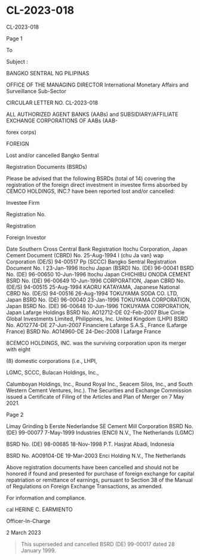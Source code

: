 # CL-2023-018

CL-2023-018

Page 1

To

Subject :

BANGKO SENTRAL NG PILIPINAS

OFFICE OF THE MANAGING DIRECTOR International Monetary Affairs and Surveillance Sub-Sector

CIRCULAR LETTER NO. CL-2023-018

ALL AUTHORIZED AGENT BANKS (AABs) and SUBSIDIARY/AFFILIATE EXCHANGE CORPORATIONS OF AABs (AAB-

forex corps)

FOREIGN

Lost and/or cancelled Bangko Sentral

Registration Documents (BSRDs)

Please be advised that the following BSRDs (total of 14) covering the registration of the foreign direct investment in investee firms absorbed by CEMCO HOLDINGS, INC.? have been reported lost and/or cancelled:

Investee Firm

Registration No.

Registration

Foreign Investor

Date Southern Cross Central Bank Registration Itochu Corporation, Japan Cement Document (CBRD) No. 25-Aug-1994 I (chu Ja van} wap Corporation (DE/S) 94-00517 Pp (SCCC) Bangko Sentral Registration Document No. I 23-Jan-1996 Itochu Japan (BSRD) No. (DE) 96-00041 BSRD No. (DE) 96-00650 10-Jun-1996 Itochu Japan CHICHIBU ONODA CEMENT BSRD No. (DE) 96-00649 10-Jun-1996 CORPORATION, Japan CBRD No. (DE/S) 94-00515 25-Aug-1994 KAORU KATAYAMA, Japanese National CBRD No. (DE/S) 94-00516 26-Aug-1994 TOKUYAMA SODA CO. LTD, Japan BSRD No. (DE) 96-00040 23-Jan-1996 TOKUYAMA CORPORATION, Japan BSRD No. (DE) 96-00648 10-Jun-1996 TOKUYAMA CORPORATION, Japan Lafarge Holdings BSRD No. AO12712-DE 02-Feb-2007 Blue Circle Global Investments Limited, Philippines, Inc. United Kingdom (LHPI) BSRD No. AO12774-DE 27-Jun-2007 Financiere Lafarge S.A.S., France (Lafarge France) BSRD No. AO14960-DE 24-Dec-2008 I Lafarge France

8CEMCO HOLDINGS, INC. was the surviving corporation upon its merger with eight

(8) domestic corporations (i.e., LHPI,

LGMC, SCCC, Bulacan Holdings, Inc.,

Calumboyan Holdings, Inc., Round Royal Inc., Seacem Silos, Inc., and South Western Cement Ventures, Inc.). The Securities and Exchange Commission issued a Certificate of Filing of the Articles and Plan of Merger on 7 May 2021.

Page 2

Limay Grinding b Eerste Nederlandse SE Cement Mill Corporation BSRD No. (DE) 99-00077 7-May-1999 Industries (ENCI) N.V., The Netherlands (LGMC)

BSRD No. (DE) 98-00685 18-Nov-1998 P.T. Hasjrat Abadi, Indonesia

BSRD No. AO09104-DE 19-Mar-2003 Enci Holding N.V., The Netherlands

Above registration documents have been cancelled and should not be honored if found and presented for purchase of foreign exchange for capital repatriation or remittance of earnings, pursuant to Section 38 of the Manual of Regulations on Foreign Exchange Transactions, as amended.

For information and compliance.

cal HERINE C. EARMIENTO

Officer-In-Charge

2 March 2023

>This superseded and cancelled BSRD (DE) 99-00017 dated 28 January 1999.
